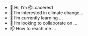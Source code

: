 - 👋 Hi, I’m @Lcaceres1
- 👀 I’m interested in climate change...
- 🌱 I’m currently learning ...
- 💞️ I’m looking to collaborate on ...
- 📫 How to reach me ...

<!---
Lcaceres1/Lcaceres1 is a ✨ special ✨ repository because its `README.md` (this file) appears on your GitHub profile.
You can click the Preview link to take a look at your changes.
--->
